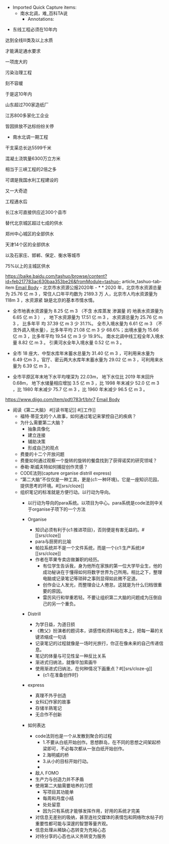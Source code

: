 - Imported Quick Capture items:
    - 南水北调，难_百科TA说
        - Annotations:

* 东线工程必须在10年内

达到全线III类及以上水质

才能满足通水要求

一项庞大的

污染治理工程

刻不容缓

于是这10年内

山东超过700家造纸厂

江苏800多家化工企业

皆因排放不达标纷纷关停

* 南水北调一期工程

干支渠总长达5599千米

混凝土浇筑量6300万立方米

相当于三峡工程的2倍之多

可谓是我国水利工程建设的

又一大奇迹

工程通水后

长江水可直接供应近300个县市

替代北京城区超过七成的供水

郑州中心城区的全部供水

天津14个区的全部供水

以及石家庄、邯郸、保定、衡水等城市

75%以上的主城区供水

https://baike.baidu.com/tashuo/browse/content?id=feb217783ac630baa353be26&fromModule=tashuo-
article_tashuo-tab-item [Email Body](https://files.todoist.com/Cf2ryvObjCYgSC-vU5kgOd9mrMg5ldcBsoF7dBKSG55AysK2W10U9nTWByA84ciM/by/21878347/as/file.html)
    - 北京市水资源公报2020年
        - *   * 2020 年，北京市水资源总量为 25.76 亿 m 3 ，常住人口年平均数为 2189.3 万 人，北京市人均水资源量为 118m 3 ，水资源紧 缺是北京的基本市情水情。

* 全市地表水资源量为 8.25 亿 m 3 （不含 水库蒸发 渗漏量 的 地表水资源量为 6.65 亿 m 3 ） ， 地下水资源量为 17.51 亿 m 3 ， 水资源总量为 25.76 亿 m 3 ， 比多年平 均 37.39 亿 m 3 少 31.1%。 全市入境水量为 6.61 亿 m 3 （不含外调入境水量），比多年平均 21.08 亿 m 3 少 68.6%；出境水量为 15.66 亿 m 3 ，比多年平均 19.54 亿 m 3 少 19.9%。 南水北调中线工程全年入境水量 8.82 亿 m 3 。 引黄河水全年入境水量 0.52 亿 m 3 。

* 全市 18 座大、中型水库年末蓄水总量为 31.40 亿 m 3 ，可利用来水量为 6.49 亿m 3 。官厅、密云两大水库年末蓄水量为 29.02 亿 m 3 ，可利用来水量为 6.39 亿 m 3 。

* 全市平原区年末地下水平均埋深为 22.03m， 地下水位比 2019 年末回升 0.68m， 地下水储量相应增加 3.5 亿 m 3 ，比 1998 年末减少 52.0 亿 m 3 ，比 1980 年末减少 75.7 亿 m 3 ，比 1960 年末减少 96.5 亿 m 3 。



https://www.diigo.com/item/pdf/783rf/bhr7 [Email Body](https://files.todoist.com/Ic9vWAbCnrAC1cXLSo3O6UP-kb3eFObjRqjjup-TyUBx9_z4P3-R5NS6Z4rZ-kgL/by/21878347/as/file.html)
- 阅读《第二大脑》 #[[读书笔记]] #[[工作]]
    - 福特·蒂亚戈的个人故事，如何通过笔记来掌控自己的疾病？
    - 为什么需要第二大脑？
        - 抽象具像化
        - 建立连接
        - 辅助决策
        - 形成自己的观点
    - 费曼的十二个开放问题
    - 费曼如何通过观察一个旋转的旋转的餐盘找到了获得诺奖的研究领域？
    - 泰勒·斯威夫特如何捕捉创作灵感？
    - CODE法则(capture organise distrill express)
    - “第二大脑”不仅仅是一种工具，更是{c1:一种环境}。它是一座知识花园，提供思考的环境。#[[srs/cloze]]
    - 组织笔记的标准就是方便行动。以行动为导向。
        - 以行动为导向的para系统。以项目为中心。para系统是code法则中关于organise子项下的一个方法
        - Organise
            - 知识必须有利于{c1:推进项目}，否则便是有害无益的。#[[srs/cloze]]
            - para与厨房的比喻
            - 帕拉系统并不是一个文件系统，而是一个{c1:生产系统}#[[srs/cloze]]
            - 作者在苹果专卖店做兼职的经历。
                - 有位学生告诉我，身为他所在家族的第一位大学毕业生，他的成功秘诀在于懂得如何将数字世界为己所用。相比之下，整理电脑或记录笔记等琐碎之事则显得如此微不足道。
                - 创作会让人发光，而整理会让人倦怠。这就是为什么归档很重要的原因。
                - 雷厉风行和举重若轻。不要让组织第二大脑的问题成为压倒自己的另一个重负。
        - Distrill
            - 为学日益，为道日损
            - 《教父》扮演者的题词本，讲感悟和资料粘在本上，把每一幕的关键浓缩成一句话
            - 记录笔记的过程就像是一场时光旅行，你正在像未来的自己传递信息。
            - 笔记的体量与可见性呈一种反比关系
            - 渐进式归纳法，就像毕加索画牛
            - 使用渐进式归纳法，在何种情况下画重点？#[[srs/cloze-g]]
                - {c1:在准备创作时}
        - express

            - 真理不外乎创造
            - 女科幻作家的故事
            - 存储半熟笔记
            - 无合作不创新
        - 如何表达
            - code法则也是一个从发散到聚合的过程
                - 1.不要从白纸开始创作。思想群岛，在不同的思想之间架起桥梁即可，不必每次都从一张白纸开始创作。
                - 2.海明威的桥
                - 3.从小的目标开始行动。
                - 
            - 敌人 FOMO
            - 生产力与创造力并不矛盾
            - 使用第二大脑需要培养的习惯
                - 写项目其功能单
                - 每周和月度小结
                - 处处留意
                - 因为只有系统才能够发挥作用，好用的系统才完美
            - 对信息无差别的吸纳，甚至连社交媒体的表情包和网络吹水帖子的重要性都可能与深邃的智慧等量齐观。
            - 信息处理从稀缺心态转变为充裕心态
            - 对待分享的心态也从义务转变为服务

